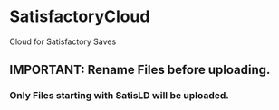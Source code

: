# SatisfactoryCloud
Cloud for Satisfactory Saves


## IMPORTANT: Rename Files before uploading.
### Only Files starting with SatisLD will be uploaded.
